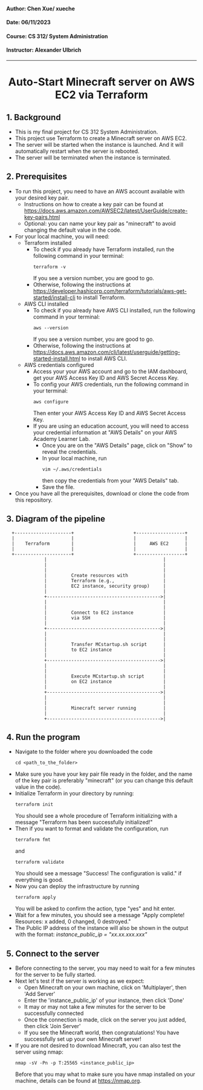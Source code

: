#### Author: Chen Xue/ xueche
#### Date: 06/11/2023
#### Course: CS 312/ System Administration
#### Instructor: Alexander Ulbrich
---
# <center>Auto-Start Minecraft server on AWS EC2 via Terraform</center>
## **1. Background**
- This is my final project for CS 312 System Administration. 
- This project use Terraform to create a Minecraft server on AWS EC2. 
- The server will be started when the instance is launched. And it will automatically restart when the server is rebooted.
- The server will be terminated when the instance is terminated.
## **2. Prerequisites**
 - To run this project, you need to have an AWS account available with your desired key pair.
    - Instructions on how to create a key pair can be found at https://docs.aws.amazon.com/AWSEC2/latest/UserGuide/create-key-pairs.html
    - Optional: you can name your key pair as "minecraft" to avoid changing the default value in the code.
 - For your local machine, you will need:
    - Terraform installed
        - To check if you already have Terraform installed, run the following command in your terminal:
            ```
            terraform -v
            ``` 
            If you see a version number, you are good to go.
        - Otherwise, following the instructions at https://developer.hashicorp.com/terraform/tutorials/aws-get-started/install-cli to install Terraform.
    - AWS CLI installed
        - To check if you already have AWS CLI installed, run the following command in your terminal:
            ```
            aws --version
            ```
            If you see a version number, you are good to go.
        - Otherwise, following the instructions at https://docs.aws.amazon.com/cli/latest/userguide/getting-started-install.html to install AWS CLI.
    - AWS credentials configured
        - Access your your AWS account and go to the IAM dashboard, get your AWS Access Key ID and AWS Secret Access Key.
        - To config your AWS credentials, run the following command in your terminal:
            ```
            aws configure
            ``` 
            Then enter your AWS Access Key ID and AWS Secret Access Key.
        - If you are using an education account, you will need to access your credential information at "AWS Details" on your AWS Academy Learner Lab.
            - Once you are on the "AWS Details" page, click on "Show" to reveal the credentials.
            - In your local machine, run 
                ```
                vim ~/.aws/credentials
                ``` 
                then copy the credentials from your "AWS Details" tab. 
            - Save the file.
- Once you have all the prerequisites, download or clone the code from this repository.
## **3. Diagram of the pipeline**
      +---------------------+                      +------------------+
      |                     |                      |                  |
      |    Terraform        |                      |     AWS EC2      |
      |                     |                      |                  |
      +---------------------+                      +------------------+
                  |                                           |
                  |                                           |
                  |                                           |
                  |         Create resources with             |
                  |         Terraform (e.g.,                  |
                  |         EC2 instance, security group)     |
                  |                                           |
                  +------------------------------------------>|
                  |                                           |
                  |                                           |
                  |         Connect to EC2 instance           |
                  |         via SSH                           |
                  |                                           |
                  +------------------------------------------>|
                  |                                           |
                  |                                           |
                  |         Transfer MCstartup.sh script      |
                  |         to EC2 instance                   |
                  |                                           |
                  +------------------------------------------>|
                  |                                           |
                  |                                           |
                  |         Execute MCstartup.sh script       |
                  |         on EC2 instance                   |
                  |                                           |
                  +------------------------------------------>|
                  |                                           |
                  |                                           |
                  |         Minecraft server running          |
                  |                                           |
                  +------------------------------------------>|
## **4. Run the program**
 - Navigate to the folder where you downloaded the code
    ```
    cd <path_to_the_folder>
    ```
 - Make sure you have your key pair file ready in the folder, and the name of the key pair is preferably "minecraft" (or you can change this default value in the code).
 - Initialize Terraform in your directory by running:
    ```
    terraform init
    ```
    You should see a whole procedure of Terraform initializing with a message "Terraform has been successfully initialized!"
- Then if you want to format and validate the configuration, run
    ```
    terraform fmt
    ```
    and
    ```
    terraform validate
    ```
    You should see a message "Success! The configuration is valid." if everything is good.
- Now you can deploy the infrastructure by running
    ```
    terraform apply
    ```
    You will be asked to confirm the action, type "yes" and hit enter.
- Wait for a few minutes, you should see a message "Apply complete! Resources: x added, 0 changed, 0 destroyed." 
- The Public IP address of the instance will also be shown in the output with the format: *instance_public_ip = "xx.xx.xxx.xxx"*
## **5. Connect to the server**
 - Before connecting to the server, you may need to wait for a few minutes for the server to be fully started.
 - Next let's test if the server is working as we expect:
    - Open Minecraft on your own machine, click on 'Multiplayer', then 'Add Server'
    - Enter the 'instance_public_ip' of your instance, then click 'Done'
    - It may or may not take a few minutes for the server to be successfully connected
    - Once the connection is made, click on the server you just added, then click 'Join Server'
    - If you see the Minecraft world, then congratulations! You have successfully set up your own Minecraft server!
 - If you are not desired to download Minecraft, you can also test the server using nmap:
    ```
    nmap -sV -Pn -p T:25565 <instance_public_ip>
    ```
    Before that you may what to make sure you have nmap installed on your machine, details can be found at https://nmap.org.